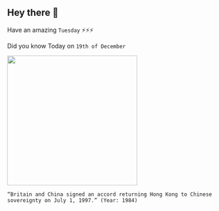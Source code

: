 ## Hey there 👋
Have an amazing `Tuesday` ⚡⚡⚡

Did you know Today on `19th of December`
 
 [<img src="https://i.insider.com/59574185bb35030a49690451?width=1136&format=jpeg" width="300" />](https://www.history.com/this-day-in-history/britain-agrees-to-return-hong-kong-to-china#:~:text=In%20the%20Hall%20of%20the,extension%20of%20its%20capitalist%20system.) 
 ```
“Britain and China signed an accord returning Hong Kong to Chinese sovereignty on July 1, 1997.” (Year: 1984)
```
